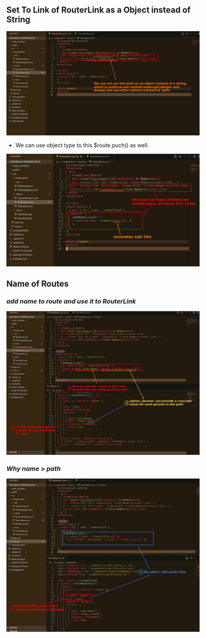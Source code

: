 ## **Set To Link of RouterLink as a Object instead of String**

![Alt RouterLink to object](pic/01.jpg)

- We can use object type to this.$route.puch() as well.

![Alt move logic to script](pic/02.jpg)

## **Name of Routes**

### _add name to route and use it to RouterLink_

![Alt name of route and use it to RouterLink](pic/03.jpg)

### _Why name > path_

![Alt why we use name](pic/04.jpg)
